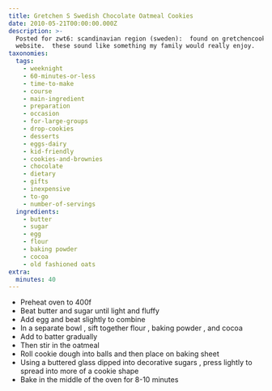 ```yaml
---
title: Gretchen S Swedish Chocolate Oatmeal Cookies
date: 2010-05-21T00:00:00.000Z
description: >-
  Posted for zwt6: scandinavian region (sweden):  found on gretchencooks
  website.  these sound like something my family would really enjoy.
taxonomies:
  tags:
    - weeknight
    - 60-minutes-or-less
    - time-to-make
    - course
    - main-ingredient
    - preparation
    - occasion
    - for-large-groups
    - drop-cookies
    - desserts
    - eggs-dairy
    - kid-friendly
    - cookies-and-brownies
    - chocolate
    - dietary
    - gifts
    - inexpensive
    - to-go
    - number-of-servings
  ingredients:
    - butter
    - sugar
    - egg
    - flour
    - baking powder
    - cocoa
    - old fashioned oats
extra:
  minutes: 40
---
```

 - Preheat oven to 400f
 - Beat butter and sugar until light and fluffy
 - Add egg and beat slightly to combine
 - In a separate bowl , sift together flour , baking powder , and cocoa
 - Add to batter gradually
 - Then stir in the oatmeal
 - Roll cookie dough into balls and then place on baking sheet
 - Using a buttered glass dipped into decorative sugars , press lightly to spread into more of a cookie shape
 - Bake in the middle of the oven for 8-10 minutes
